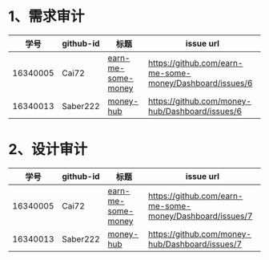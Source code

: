 # 1、需求审计

| 学号     | github-id | 标题                                                        | issue url                                                |
| -------- | --------- | ----------------------------------------------------------- | -------------------------------------------------------- |
| 16340005 | Cai72     | [earn-me-some-money](https://github.com/earn-me-some-money) | https://github.com/earn-me-some-money/Dashboard/issues/6 |
| 16340013 | Saber222  | [money-hub](https://github.com/money-hub)                   | https://github.com/money-hub/Dashboard/issues/6          |

# 2、设计审计

| 学号     | github-id | 标题                                                        | issue url                                                |
| -------- | --------- | ----------------------------------------------------------- | -------------------------------------------------------- |
| 16340005 | Cai72     | [earn-me-some-money](https://github.com/earn-me-some-money) | https://github.com/earn-me-some-money/Dashboard/issues/7 |
| 16340013 | Saber222  | [money-hub](https://github.com/money-hub)                   | https://github.com/money-hub/Dashboard/issues/7          |

